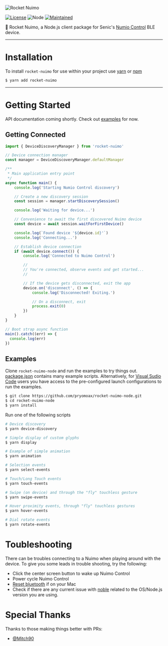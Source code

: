 ![Rocket Nuimo](https://github.com/pryomoax/rocket-nuimo-node/raw/master/assets/rocket-nuimo.png)

[![License](https://img.shields.io/github/license/pryomoax/rocket-nuimo-node.svg?style=for-the-badge)](./LICENSE)
![Node](https://img.shields.io/npm/v/rocket-nuimo.svg?style=for-the-badge&label=version)
[![Maintained](https://img.shields.io/badge/Maintained%3F-yes-green.svg?style=for-the-badge)](https://github.com/pryomoax/rocket-nuimo-node/graphs/commit-activity)

🚀 Rocket Nuimo, a Node.js client package for Senic's [Numio Control](https://www.senic.com/nuimo-control) BLE device.

----

# Installation
To install `rocket-nuimo` for use within your project use [yarn](https://yarnpkg.com) or [npm](https://npmjs.com)

```bash
$ yarn add rocket-nuimo
```

----

# Getting Started

API documentation coming shortly. Check out [examples](./examples) for now.

## Getting Connected

```javascript
import { DeviceDiscoveryManager } from 'rocket-nuimo'

// Device connection manager
const manager = DeviceDiscoveryManager.defaultManager

/**
 * Main application entry point
 */
async function main() {
    console.log('Starting Numio Control discovery')

    // Create a new discovery session
    const session = manager.startDiscoverySession()

    console.log('Waiting for device...')

    // Convenience to await the first discovered Nuimo device
    const device = await session.waitForFirstDevice()

    console.log(`Found device '${device.id}'`)
    console.log('Connecting...')

    // Establish device connection
    if (await device.connect()) {
        console.log('Connected to Nuimo Control')

        //
        // You're connected, observe events and get started...
        //

        // If the device gets disconnected, exit the app
        device.on('disconnect', () => {
            console.log('Disconnected! Exiting.')

            // On a disconnect, exit
            process.exit(0)
        })
    }
}

// Boot strap async function
main().catch((err) => {
  console.log(err)
})
```

## Examples

Clone `rocket-nuimo-node` and run the examples to try things out. [package.json](./package.json) contains many example scripts. Alternatively, for [Visual Sudio Code](https://code.visualstudio.com/) users you have access to the pre-configured launch configurations to run the examples.

```bash
$ git clone https://github.com/pryomoax/rocket-nuimo-node.git
$ cd rocket-nuimo-node
$ yarn install
```

Run one of the following scripts

```bash
# Device discovery
$ yarn device-discovery

# Simple display of custom glyphs
$ yarn display

# Example of simple animation
$ yarn animation

# Selection events
$ yarn select-events

# Touch/Long Touch events
$ yarn touch-events

# Swipe (on device) and through the "fly" touchless gesture
$ yarn swipe-events

# Hover proximity events, through "fly" touchless gestures
$ yarn hover-events

# Dial rotate events
$ yarn rotate-events
```

# Toubleshooting

There can be troubles connecting to a Nuimo when playing around with the device. To give you some leads in trouble shooting, try the following:

- Click the center screen button to wake up Nuimo Control
- Power cycle Nuimo Control
- [Reset bluetooth](https://macpaw.com/how-to/fix-bluetooth-not-available-problem) if on your Mac
- Check if there are any current issue with [noble](https://github.com/noble/noble) related to the OS/Node.js version you are using.

# Special Thanks

Thanks to those making things better with PRs:

* [@Mitch90](https://github.com/Mitch90)
